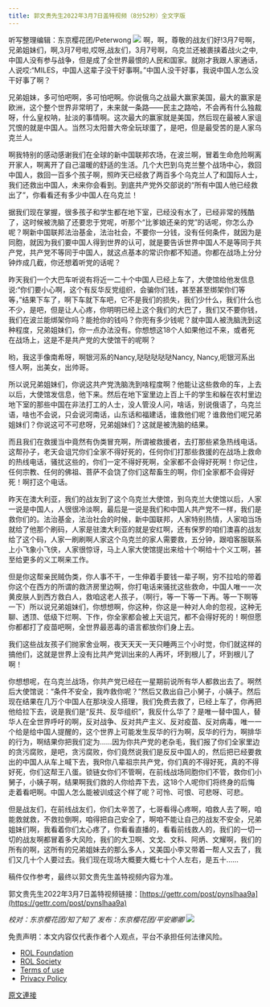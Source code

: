 ```yaml
---
title: 郭文贵先生2022年3月7日盖特视频（8分52秒）全文字版
---
```


听写整理编辑：东京樱花团/Peterwong
![](https://assets.gnews.org/wp-content/uploads/2022/03/image-669.png)
啊，啊，尊敬的战友们好!3月7号啊，兄弟姐妹们，啊,3月7号啦,哎呀,战友们，3月7号啊，乌克兰还被裹挟着战火之中,中国人没有参与战争，但是成了全世界最恨的人民和国家。就刚才我跟人家通话，人说哎:“MILES，中国人这辈子没干好事啊。”中国人没干好事，我说中国人怎么没干好事了啊？

兄弟姐妹，多可怕吧啊，多可怕吧啊。你说俄乌之战最大赢家美国，最大的赢家是欧洲，这个整个世界非常明了，未来就一条路——民主之路哈，不会再有什么独裁呀，什么皇权呐，扯淡的事情啊。这次最大的赢家就是美国，然后现在最被人家诅咒恨的就是中国人。当然习太阳普大帝全玩球蛋了，是吧，但是最受苦的是人家乌克兰人。

啊我特别的感动感谢我们在全球的新中国联邦农场，在波兰啊，冒着生命危险啊离开家人，啊离开了自己温暖的舒适的生活。几个大巴到乌克兰整个战场中心，救回中国人，救回一百多个孩子啊，照昨天已经救了两百多个乌克兰人了和国际人士，我们还救出中国人，未来你会看到。到底共产党外交部说的“所有中国人他已经救出了”，你看看还有多少中国人在乌克兰！

据我们现在掌握，很多孩子和学生都在地下室，已经没有水了，已经非常的残酷了，这时候被洗脑了还要忠于党呢，听那个“比爹娘还亲的党”的话呢，你怎么办呢？啊新中国联邦法治基金，法治社会，不要你一分钱，没有任何条件，就因为是同胞，就因为我们要中国人得到世界的认可，就是要告诉世界中国人不是等同于共产党，共产党不等同于中国人，就这点基本的常识你都不知道。你都在战场上分分钟炸成几截，你还想着听党的话呢？

昨天我们一个大巴车听说有将近一二十个中国人已经上车了，大使馆给他发信息说:“你们要小心啊，这个有反华反党组织，会骗你们钱，甚至甚至绑架你们等等，”结果下车了，啊下车就下车吧，它不是我们的损失，我们少什么，我们什么也不少，是吧，但是让人心疼，你明明已经上这个我们的大巴了，我们又不要你钱，我们在波兰能绑架你吗？能抢你的钱吗？你兜有多少钱呢？就中国人被洗脑洗到这种程度，兄弟姐妹们，你一点办法没有。你想想这18个人如果他过不来，或者死在战场上，这是不是共产党的大使馆干的呢啊？

哟，我这手像南希呀，啊银河系的Nancy,哒哒哒哒哒Nancy, Nancy,呃银河系出怪人啊，出美女，出帅哥。

所以说兄弟姐妹们，你说这共产党洗脑洗到啥程度啊？他能让这些救命的车，上去以后，大使馆发信息，他下来。然后在地下室里边上百上千的学生和躲在农村里边地下室的那些中国在非法打工的人士，没人管没人问，啥话，别说俄语了，乌克兰语，啥也不会说，只会说河南话，山东话和福建话，谁救他们呢？谁救他们呢兄弟姐妹们？你说这可不可悲呀，兄弟姐妹们？这就是被洗脑的结果。

而且我们在救援当中竟然有伪类冒充啊，所谓被救援者，去打那些紧急热线电话。这帮孙子，老天会诅咒你们全家不得好死的，任何你们打那些救援的在战场上救命的热线电话，骚扰这些的，你们一定不得好死啊，全家都不会得好死啊！你记住，任何宗教、任何的佛祖、菩萨不会饶了你们这帮畜生的啊，你们全家都不会得好死！啊打这个电话。

昨天在澳大利亚，我们的战友到了这个乌克兰大使馆，到乌克兰大使馆以后，人家一说是中国人，人很很冷淡啊，最后是一说是我们和中国人共产党不一样，我们是救你们的。法治基金，法治社会的时候，新中国联邦，人家特别热情，人家咱当场就给了他那个刷码，人家是驻澳大利亚的就是安红啊，还有保罗的咱们澳喜的战友给了这个码，人家一刷刷啊人家这个乌克兰的家人需要救，五分钟，跟咱客服联系上小飞象小飞侠，人家很惊讶，马上人家大使馆提出来给十个啊给十个义工啊，甚至给更多的义工啊来工作。

但是你这帮亲民贼伪类，你人事不干，一生伸着手要钱一辈子啊，穷不拉哈的带着你这个在西方的所谓的救济房里边啊，你打电话来骚扰这些救命，中国人唯一一次黄皮肤人到西方救白人，救咱这老人孩子，（啊行，等一下等一下再。等一下啊等一下）所以说兄弟姐妹们，你想想啊，你这种，你这是一种对人命的忽视，这种无聊、透顶、低级下烂啊、下作，你全家都会被上天诅咒，都不会得好死的！啊但愿你都都打了疫苗吧啊，全世界最恶毒的语言都放你们身上去。

我们这些战友孩子们抛家舍业啊，夜天天天一天只睡两三个小时觉，你们就这样的搞他们，这就是世界上没有比共产党训出来的人再坏，坏到根儿了，坏到根儿了啊！

你想想呢，在乌克兰战场，你共产党已经在一星期前说所有华人都救出去了。啊然后大使馆说：“条件不安全，我咋救你呢？”然后又救出自己小舅子，小姨子。然后现在结果在几万个中国人在那块没人搭理，我们免费去救了，已经上车了，你再把他给拉下去，说是我们是“反共、反华组织”，我反什么华了？是唯一替中国人，替华人在全世界呼吁的啊，反对战争、反对共产主义、反对疫苗、反对病毒，唯一一个给是给中国人提醒的，这个世界上可能发生反华的行为啊，反华的行为，啊排华的行为，啊结果你把我们定为……因为你共产党的老杂毛，我们报了你们全家里边的贪污腐败，是吧，贪污腐败，你们竟然说我们是反反中国人的，然后把已经要救出的中国人从车上喊下去，我R你八辈祖宗共产党，你们真的不得好死，真的不得好死，你们这帮王八蛋。锁链女你们不管啊，在前线战场同胞你们不管，救你们小舅子，小姨子啊，结果啊我们救的人你给弄下去，这18个人呢你们将终身的后悔走着看吧啊。中国人怎么能被训成这个样了呢？可怜、可恨、可悲呀、可悲。

但是战友们，在前线战友们，你们太辛苦了，七哥看得心疼啊，咱救人去了啊，咱能救就救，不救拉倒啊，咱得把自己安全了，啊咱不能让自己的战友不安全，兄弟姐妹们啊，我看着你们太心疼了，你看看直播的，看看前线救人的，我们的一切一切的战友啊都冒着多大风险，我们的大卫啊、文戈、文科、阿炳、文耀啊，我们的所有的啊，这所有的兄弟姐妹去的那么多人，又美国小李又带着一帮人又去了，我们又几十个人要过去。我们现在现场大概要大概七十个人左右，是五十……

稿件仅作参考，最终以郭文贵先生盖特视频内容为准。

郭文贵先生2022年3月7日盖特视频链接：[https://gettr.com/post/pynslhaa9a](https://gettr.com/post/pynslhaa9a)

*校对：东京樱花团/知了知了
发布：东京樱花团/平安卿卿*
![](https://assets.gnews.org/wp-content/uploads/2022/03/%E4%BA%8C%E7%BB%B4%E7%A0%81.jpg)
 

免责声明：本文内容仅代表作者个人观点，平台不承担任何法律风险。

- [ROL Foundation](https://rolfoundation.org/)
- [ROL Society](https://rolsociety.org/)
- [Terms of use](https://gnews.org/terms-of-use-3/)
- [Privacy Policy](https://gnews.org/privacy-policy/)

[原文連接](https://gnews.org/zh-hans/2123366/)